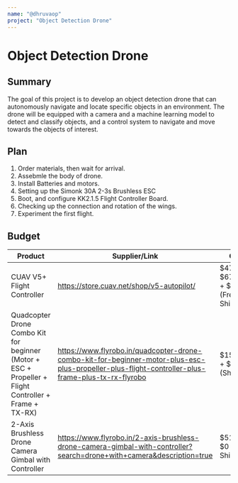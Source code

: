```yaml
---
name: "@dhruvaop"
project: "Object Detection Drone"
---
```


# Object Detection Drone

## Summary

The goal of this project is to develop an 
object detection drone that can autonomously 
navigate and locate specific objects in an environment. 
The drone will be equipped with a camera and a machine learning 
model to detect and classify objects, and a control system to navigate 
and move towards the objects of interest.

## Plan

1. Order materials, then wait for arrival.
2. Assebmle the body of drone.
3. Install Batteries and motors.
4. Setting up the Simonk 30A 2-3s Brushless ESC
5. Boot, and configure KK2.1.5 Flight Controller Board.
6. Checking up the connection and rotation of the wings.
7. Experiment the first flight.

## Budget

| Product         | Supplier/Link                         | Cost   |
| --------------- | ------------------------------------- | ------ |
| CUAV V5+ Flight Controller | https://store.cuav.net/shop/v5-autopilot/ | $479.00 – $677.00 + $0 (Free Shipping) |
| Quadcopter Drone Combo Kit for beginner (Motor + ESC + Propeller + Flight Controller + Frame + TX-RX) | https://www.flyrobo.in/quadcopter-drone-combo-kit-for-beginner-motor-plus-esc-plus-propeller-plus-flight-controller-plus-frame-plus-tx-rx-flyrobo | $159.11 + $4.19 (Shipping) |
| 2-Axis Brushless Drone Camera Gimbal with Controller | https://www.flyrobo.in/2-axis-brushless-drone-camera-gimbal-with-controller?search=drone+with+camera&description=true | $51.40 + $0 (Free Shipping)
 
